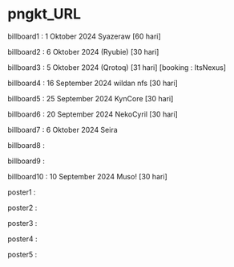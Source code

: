 # pngkt_URL

billboard1 : 1 Oktober 2024 Syazeraw [60 hari]

billboard2 : 6 Oktober 2024  (Ryubie) [30 hari]

billboard3 : 5 Oktober 2024 (Qrotoq) [31 hari] [booking : ItsNexus]

billboard4 : 16 September 2024 wildan nfs [30 hari]

billboard5 : 25 September 2024 KynCore [30 hari]

billboard6 : 20 September 2024 NekoCyril [30 hari]

billboard7 : 6 Oktober 2024 Seira 

billboard8 :

billboard9 :

billboard10 : 10 September 2024 Muso! [30 hari]

poster1 : 

poster2 : 

poster3 : 

poster4 : 

poster5 :
